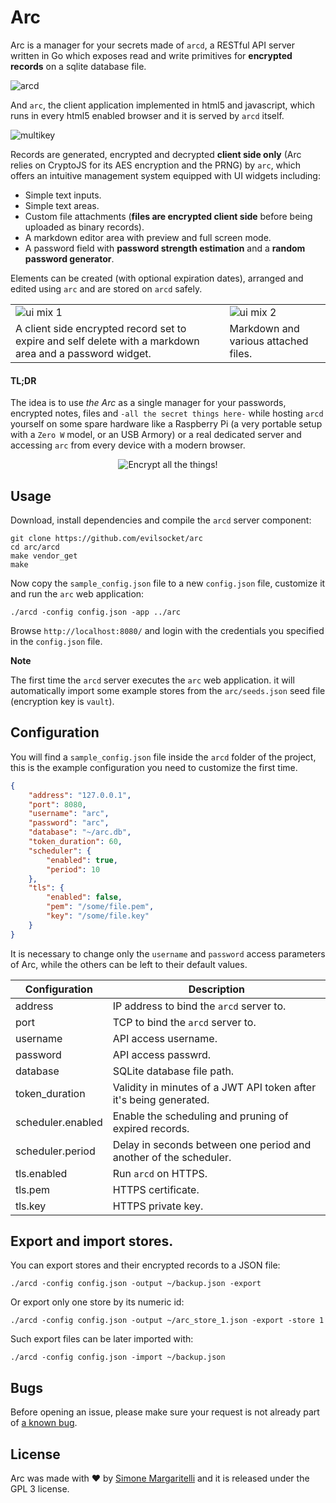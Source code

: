 # Arc

Arc is a manager for your secrets made of `arcd`, a RESTful API server written in Go which exposes read and write primitives for **encrypted records** on a sqlite database file.

![arcd](https://i.imgur.com/swC00gX.png)

And `arc`, the client application implemented in html5 and javascript, which runs in every html5 enabled browser and  it is served by `arcd` itself.

![multikey](https://pbs.twimg.com/media/DQN8W1KWsAEP6bd.jpg:large)

Records are generated, encrypted and decrypted **client side only** (Arc relies on CryptoJS for its AES encryption and the PRNG) by `arc`, which offers an intuitive management system equipped with UI widgets including:

- Simple text inputs.
- Simple text areas.
- Custom file attachments (**files are encrypted client side** before being uploaded as binary records).
- A markdown editor area with preview and full screen mode.
- A password field with **password strength estimation** and a **random password generator**. 

Elements can be created (with optional expiration dates), arranged and edited using `arc` and are stored on `arcd` safely.

||||
| ------------- | -- |-------------- |
| ![ui mix 1](https://i.imgur.com/KCn4RGw.png)  |  | ![ui mix 2](https://i.imgur.com/nxqmRqY.png) |
| A client side encrypted record set to expire and self delete with a markdown area and a password widget. |  |  Markdown and various attached files. |

#### TL;DR 

The idea is to use *the Arc* as a single manager for your passwords, encrypted notes, files and `-all the secret things here-` while hosting `arcd` yourself on some spare hardware like a Raspberry Pi (a very portable setup with a `Zero W` model, or an USB Armory) or a real dedicated server and accessing `arc` from every device with a modern browser.

<p align="center">
    <img src="https://i.imgur.com/h5cpCeN.png" alt="Encrypt all the things!"/>
</p>

## Usage

Download, install dependencies and compile the `arcd` server component:

    git clone https://github.com/evilsocket/arc
    cd arc/arcd
    make vendor_get
    make

Now copy the `sample_config.json` file to a new `config.json` file, customize it and run the `arc` web application:

    ./arcd -config config.json -app ../arc

Browse `http://localhost:8080/` and login with the credentials you specified in the `config.json` file.

**Note**

The first time the `arcd` server executes the `arc` web application. it will automatically import some example stores from the `arc/seeds.json` seed file (encryption key is `vault`).

## Configuration

You will find a `sample_config.json` file inside the `arcd` folder of the project, this is the example configuration you need to customize the first time.

```json
{
    "address": "127.0.0.1",
    "port": 8080,
    "username": "arc",
    "password": "arc",
    "database": "~/arc.db",
    "token_duration": 60,
    "scheduler": {
        "enabled": true,
        "period": 10
    },
    "tls": {
        "enabled": false,
        "pem": "/some/file.pem",
        "key": "/some/file.key"
    }
}
```

It is necessary to change only the `username` and `password` access parameters of Arc, while the others can be left to their default values.

| Configuration | Description |
| ------------- | ------------- |
| address | IP address to bind the `arcd` server to. |
| port | TCP to bind the `arcd` server to. |
| username | API access username. |
| password | API access passwrd. |
| database | SQLite database file path. |
| token\_duration | Validity in minutes of a JWT API token after it's being generated. |
| scheduler.enabled | Enable the scheduling and pruning of expired records. |
| scheduler.period | Delay in seconds between one period and another of the scheduler. |
| tls.enabled | Run `arcd` on HTTPS. |
| tls.pem | HTTPS certificate. |
| tls.key | HTTPS private key. |

## Export and import stores.

You can export stores and their encrypted records to a JSON file:

    ./arcd -config config.json -output ~/backup.json -export

Or export only one store by its numeric id:

    ./arcd -config config.json -output ~/arc_store_1.json -export -store 1 

Such export files can be later imported with:

    ./arcd -config config.json -import ~/backup.json

## Bugs

Before opening an issue, please make sure your request is not already part of [a known bug](https://github.com/evilsocket/arc/issues?q=is%3Aopen+is%3Aissue+label%3Abug).

## License

Arc was made with ♥  by [Simone Margaritelli](https://www.evilsocket.net/) and it is released under the GPL 3 license.


